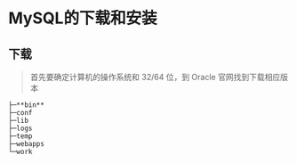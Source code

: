 # MySQL的下载和安装

## 下载
> 首先要确定计算机的操作系统和 32/64 位，到 Oracle 官网找到下载相应版本

```
├─**bin**
├─conf
├─lib
├─logs
├─temp
├─webapps
└─work
```


